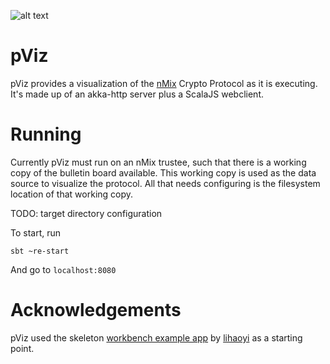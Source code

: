 ![alt text](http://davidruescas.com/wp-content/uploads/2017/05/Untitled.png)

# pViz

pViz provides a visualization of the [nMix](https://github.com/nVotesOrg/nMix) Crypto Protocol as it is executing. It's made up of an akka-http server plus a ScalaJS webclient.

# Running

Currently pViz must run on an nMix trustee, such that there is a working copy of the bulletin board available. This working
copy is used as the data source to visualize the protocol. All that needs configuring is the filesystem location of that working copy.

TODO: target directory configuration

To start, run

```
sbt ~re-start
```

And go to `localhost:8080`

# Acknowledgements

pViz used the skeleton [workbench example app](https://github.com/lihaoyi/workbench-example-app) by [lihaoyi](https://github.com/lihaoyi/) as a starting point.